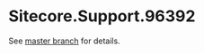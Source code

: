 # Sitecore.Support.96392

See [master branch](https://github.com/sitecoresupport/Sitecore.Support.96392) for details.